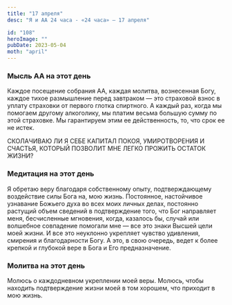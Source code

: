 ```yaml
---
title: "17 апреля"
desc: "Я и АА 24 часа - «24 часа» — 17 апреля"

id: "108"
heroImage: ""
pubDate: 2023-05-04
moth: "april"
---
```


### Мысль АА на этот день

Каждое посещение собрания АА, каждая молитва, вознесенная Богу, каждое тихое
размышление перед завтраком — это страховой взнос в уплату страховки от
первого глотка спиртного. А каждый раз, когда мы помогаем другому алкоголику,
мы платим весьма большую сумму по этой страховке. Мы гарантируем этим ее
действенность, то, что срок ее не истек.

СКОЛАЧИВАЮ ЛИ Я СЕБЕ КАПИТАЛ ПОКОЯ, УМИРОТВОРЕНИЯ И СЧАСТЬЯ, КОТОРЫЙ ПОЗВОЛИТ
МНЕ ЛЕГКО ПРОЖИТЬ ОСТАТОК ЖИЗНИ?

### Медитация на этот день

Я обретаю веру благодаря собственному опыту, подтверждающему воздействие силы
Бога на, мою жизнь. Постоянное, настойчивое узнавание Божьего духа во всех
моих личных делах, постоянно растущий объем сведений в подтверждение того, что
Бог направляет меня, бесчисленные мгновения, когда, казалось бы, случай или
волшебное совпадение помогали мне — все это знаки Высшей цели моей жизни. И
все это неуклонно укрепляет чувство удивления, смирения и благодарности Богу.
А это, в свою очередь, ведет к более крепкой и глубокой вере в Бога и Его
предназначение.

### Молитва на этот день

Молюсь о каждодневном укреплении моей веры. Молюсь, чтобы находить
подтверждение жизни моей в том хорошем, что приходит в мою жизнь.
